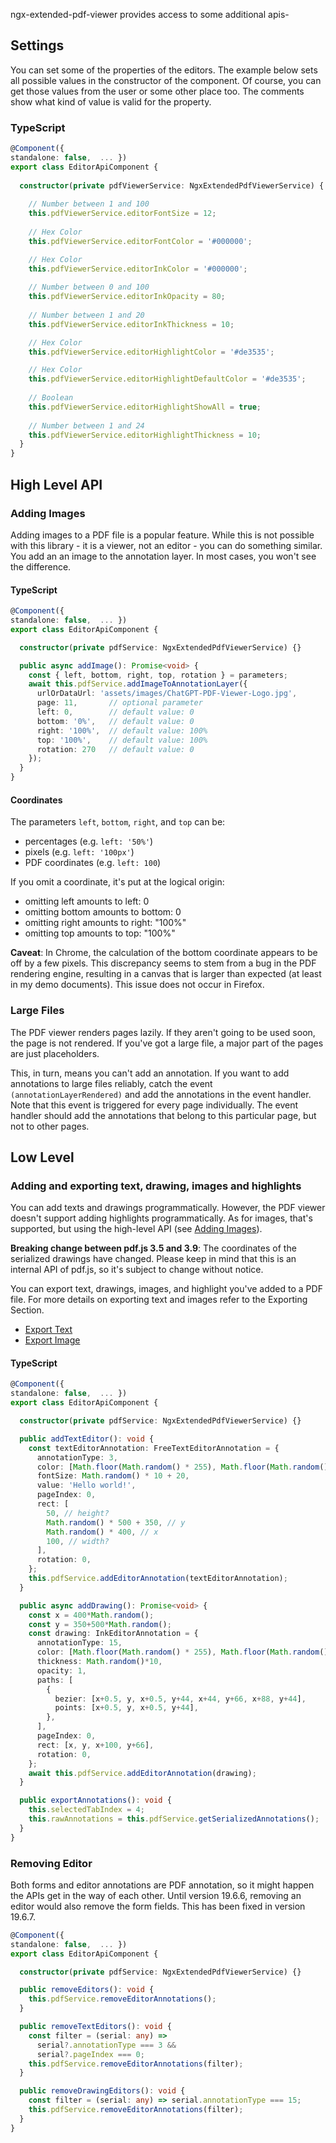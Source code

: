 ngx-extended-pdf-viewer provides access to some additional apis-

## Settings

You can set some of the properties of the editors. The example below sets all possible values in the constructor of the component. Of course, you can get those values from the user or some other place too. The comments show what kind of value is valid for the property.

### TypeScript

```typescript
@Component({
standalone: false,  ... })
export class EditorApiComponent {
  
  constructor(private pdfViewerService: NgxExtendedPdfViewerService) {
    
    // Number between 1 and 100
    this.pdfViewerService.editorFontSize = 12;
    
    // Hex Color
    this.pdfViewerService.editorFontColor = '#000000';

    // Hex Color
    this.pdfViewerService.editorInkColor = '#000000';
    
    // Number between 0 and 100
    this.pdfViewerService.editorInkOpacity = 80;
    
    // Number between 1 and 20 
    this.pdfViewerService.editorInkThickness = 10;

    // Hex Color
    this.pdfViewerService.editorHighlightColor = '#de3535';

    // Hex Color
    this.pdfViewerService.editorHighlightDefaultColor = '#de3535';
    
    // Boolean
    this.pdfViewerService.editorHighlightShowAll = true;
    
    // Number between 1 and 24
    this.pdfViewerService.editorHighlightThickness = 10;
  }
}
```

## High Level API

### Adding Images

Adding images to a PDF file is a popular feature. While this is not possible with this library - it is a viewer, not an editor - you can do something similar. You add an an image to the annotation layer. In most cases, you won't see the difference.

#### TypeScript

```typescript
@Component({
standalone: false,  ... })
export class EditorApiComponent {

  constructor(private pdfService: NgxExtendedPdfViewerService) {}

  public async addImage(): Promise<void> {
    const { left, bottom, right, top, rotation } = parameters;
    await this.pdfService.addImageToAnnotationLayer({
      urlOrDataUrl: 'assets/images/ChatGPT-PDF-Viewer-Logo.jpg',
      page: 11,       // optional parameter
      left: 0,        // default value: 0
      bottom: '0%',   // default value: 0
      right: '100%',  // default value: 100%
      top: '100%',    // default value: 100%
      rotation: 270   // default value: 0
    });
  }
}
```

#### Coordinates

The parameters `left`, `bottom`, `right`, and `top` can be:

- percentages (e.g. `left: '50%'`)
- pixels (e.g. `left: '100px'`)
- PDF coordinates (e.g. `left: 100`)

If you omit a coordinate, it's put at the logical origin:

- omitting left amounts to left: 0
- omitting bottom amounts to bottom: 0
- omitting right amounts to right: "100%"
- omitting top amounts to top: "100%"

**Caveat**: In Chrome, the calculation of the bottom coordinate appears to be off by a few pixels. This discrepancy seems to stem from a bug in the PDF rendering engine, resulting in a canvas that is larger than expected (at least in my demo documents). This issue does not occur in Firefox.


### Large Files

The PDF viewer renders pages lazily. If they aren't going to be used soon, the page is not rendered. If you've got a large file, a major part of the pages are just placeholders.

This, in turn, means you can't add an annotation. If you want to add annotations to large files reliably, catch the event `(annotationLayerRendered)` and add the annotations in the event handler. Note that this event is triggered for every page individually. The event handler should add the annotations that belong to this particular page, but not to other pages.


## Low Level

### Adding and exporting text, drawing, images and highlights

You can add texts and drawings programmatically. However, the PDF viewer doesn't support adding highlights programmatically. As for images, that's supported, but using the high-level API (see [Adding Images](#adding-images)).

**Breaking change between pdf.js 3.5 and 3.9**: The coordinates of the serialized drawings have changed. Please keep in mind that this is an internal API of pdf.js, so it's subject to change without notice.

You can export text, drawings, images, and highlight you've added to a PDF file. For more details on exporting text and images refer to the Exporting Section.

- [Export Text](./exporting/text)
- [Export Image](./exporting/image)


#### TypeScript

```typescript
@Component({
standalone: false,  ... })
export class EditorApiComponent {

  constructor(private pdfService: NgxExtendedPdfViewerService) {}

  public addTextEditor(): void {
    const textEditorAnnotation: FreeTextEditorAnnotation = {
      annotationType: 3,
      color: [Math.floor(Math.random() * 255), Math.floor(Math.random() * 255), Math.floor(Math.random() * 255)],
      fontSize: Math.random() * 10 + 20,
      value: 'Hello world!',
      pageIndex: 0,
      rect: [
        50, // height?
        Math.random() * 500 + 350, // y
        Math.random() * 400, // x
        100, // width?
      ],
      rotation: 0,
    };
    this.pdfService.addEditorAnnotation(textEditorAnnotation);
  }

  public async addDrawing(): Promise<void> {
    const x = 400*Math.random();
    const y = 350+500*Math.random();
    const drawing: InkEditorAnnotation = {
      annotationType: 15,
      color: [Math.floor(Math.random() * 255), Math.floor(Math.random() * 255), Math.floor(Math.random() * 255)],
      thickness: Math.random()*10,
      opacity: 1,
      paths: [
        {
          bezier: [x+0.5, y, x+0.5, y+44, x+44, y+66, x+88, y+44],
          points: [x+0.5, y, x+0.5, y+44],
        },
      ],
      pageIndex: 0,
      rect: [x, y, x+100, y+66],
      rotation: 0,
    };
    await this.pdfService.addEditorAnnotation(drawing);
  }

  public exportAnnotations(): void {
    this.selectedTabIndex = 4;
    this.rawAnnotations = this.pdfService.getSerializedAnnotations();
  }
}
```

### Removing Editor

Both forms and editor annotations are PDF annotation, so it might happen the APIs get in the way of each other. Until version 19.6.6, removing an editor would also remove the form fields. This has been fixed in version 19.6.7.

```typescript
@Component({
standalone: false,  ... })
export class EditorApiComponent {

  constructor(private pdfService: NgxExtendedPdfViewerService) {}

  public removeEditors(): void {
    this.pdfService.removeEditorAnnotations();
  }

  public removeTextEditors(): void {
    const filter = (serial: any) =>
      serial?.annotationType === 3 &&
      serial?.pageIndex === 0;
    this.pdfService.removeEditorAnnotations(filter);
  }

  public removeDrawingEditors(): void {
    const filter = (serial: any) => serial.annotationType === 15;
    this.pdfService.removeEditorAnnotations(filter);
  }
}
```
